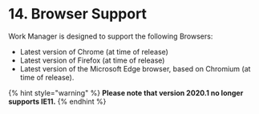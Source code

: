 # 14. Browser Support

Work Manager is designed to support the following Browsers:

* Latest version of Chrome \(at time of release\)
* Latest version of Firefox \(at time of release\)
* Latest version of the Microsoft Edge browser, based on Chromium \(at time of release\).

{% hint style="warning" %}
**Please note that version 2020.1 no longer supports IE11.**
{% endhint %}

